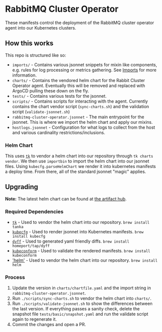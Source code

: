 # RabbitMQ Cluster Operator

These manifests control the deployment of the RabbitMQ cluster operator agent into our Kubernetes clusters.
## How this works

This repo is structured like so:

* `imports/` - Contains various jsonnet snippets for mixin like components, e.g. rules for log processing or metrics gathering. See [Imports](#imports) for more information.
* `charts/` - Contains the vendored helm chart for the Rabbit Cluster Operator agent. Eventually this will be removed and replaced with ArgoCD pulling these down on the fly.
* `tests/` - Contains various tests for the jsonnet.
* `scripts/` - Contains scripts for interacting with the agent. Currently contains the chart vendor script (`sync-charts.sh`) and the validation script (`validate-jsonnet.sh`)
* `rabbitmq-cluster-operator.jsonnet` - The main entrypoint for the jsonnet. This is where we import the helm chart and apply our mixins.
* `hostlogs.jsonnet` - Configuration for what logs to collect from the host and various cardinality restrictions/inclusions.

### Helm Chart

This uses [`tk`](https://tanka.dev) to vendor a helm chart into our repository through `tk charts vendor`. We then use `importbin` to import the helm chart into our jsonnet files. Using `kubecfg.parseHelmChart` we render it into kubernetes manifests a deploy time. From there, all of the standard jsonnet "magic" applies.

## Upgrading

**Note:** The latest helm chart can be found at [the artifact hub](https://artifacthub.io/packages/helm/bitnami/rabbitmq-cluster-operator).

### Required Dependencies

* [`tk`](https://tanka.dev) - Used to vendor the helm chart into our repository. `brew install tanka`
* [`kubecfg`](https://github.com/kubecfg/kubecfg) - Used to render jsonnet into Kubernetes manifests. `brew install kubecfg`
* [`dyff`](https://github.com/homeport/dyff) - Used to generated yaml friendly diffs. `brew install homeport/tap/dyff`
* [`kubeconform`](https://github.com/yannh/kubeconform) - Used to validate the rendered manifests. `brew install kubeconform`
* ['helm'](https://helm.sh) - Used to vendor the helm chart into our repository. `brew install helm`

### Process

1. Update the version in `charts/chartfile.yaml` and the import string in `rabbitmq-cluster-operator.jsonnet`.
2. Run `./scripts/sync-charts.sh` to vendor the helm chart into `charts/`.
3. Run `./scripts/validate-jsonnet.sh` to show the differences between the last version. If everything passes a sanity check, delete the snapshot file `tests/basic/snapshot.yaml` and run the validate script again to regenerate it.
4. Commit the changes and open a PR.